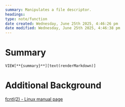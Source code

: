 ```yaml
---
summary: Manipulates a file descriptor.
headings: 
type: note/function
date created: Wednesday, June 25th 2025, 4:46:26 pm
date modified: Wednesday, June 25th 2025, 4:46:38 pm
---
```


# Summary
`VIEW[**{summary}**][text(renderMarkdown)]`

# Additional Background
[fcntl(2) - Linux manual page](https://man7.org/linux/man-pages/man2/fcntl.2.html)
